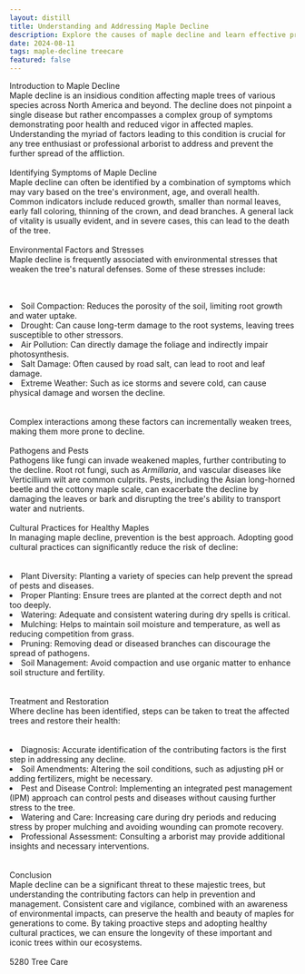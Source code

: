 ```yaml
---
layout: distill
title: Understanding and Addressing Maple Decline
description: Explore the causes of maple decline and learn effective prevention and treatment strategies.
date: 2024-08-11
tags: maple-decline treecare
featured: false
---
```


Introduction to Maple Decline<br />Maple decline is an insidious condition affecting maple trees of various species across North America and beyond. The decline does not pinpoint a single disease but rather encompasses a complex group of symptoms demonstrating poor health and reduced vigor in affected maples. Understanding the myriad of factors leading to this condition is crucial for any tree enthusiast or professional arborist to address and prevent the further spread of the affliction.<br /><br />Identifying Symptoms of Maple Decline<br />Maple decline can often be identified by a combination of symptoms which may vary based on the tree's environment, age, and overall health. Common indicators include reduced growth, smaller than normal leaves, early fall coloring, thinning of the crown, and dead branches. A general lack of vitality is usually evident, and in severe cases, this can lead to the death of the tree.<br /><br />Environmental Factors and Stresses<br />Maple decline is frequently associated with environmental stresses that weaken the tree's natural defenses. Some of these stresses include:<br /><br /><br /><li>Soil Compaction: Reduces the porosity of the soil, limiting root growth and water uptake.</li><li>Drought: Can cause long-term damage to the root systems, leaving trees susceptible to other stressors.</li><li>Air Pollution: Can directly damage the foliage and indirectly impair photosynthesis.</li><li>Salt Damage: Often caused by road salt, can lead to root and leaf damage.</li><li>Extreme Weather: Such as ice storms and severe cold, can cause physical damage and worsen the decline.</li><br /><br />Complex interactions among these factors can incrementally weaken trees, making them more prone to decline.<br /><br />Pathogens and Pests<br />Pathogens like fungi can invade weakened maples, further contributing to the decline. Root rot fungi, such as *Armillaria*, and vascular diseases like Verticillium wilt are common culprits. Pests, including the Asian long-horned beetle and the cottony maple scale, can exacerbate the decline by damaging the leaves or bark and disrupting the tree's ability to transport water and nutrients.<br /><br />Cultural Practices for Healthy Maples<br />In managing maple decline, prevention is the best approach. Adopting good cultural practices can significantly reduce the risk of decline:<br /><br /><br /><li>Plant Diversity: Planting a variety of species can help prevent the spread of pests and diseases.</li><li>Proper Planting: Ensure trees are planted at the correct depth and not too deeply.</li><li>Watering: Adequate and consistent watering during dry spells is critical.</li><li>Mulching: Helps to maintain soil moisture and temperature, as well as reducing competition from grass.</li><li>Pruning: Removing dead or diseased branches can discourage the spread of pathogens.</li><li>Soil Management: Avoid compaction and use organic matter to enhance soil structure and fertility.</li><br /><br />Treatment and Restoration<br />Where decline has been identified, steps can be taken to treat the affected trees and restore their health:<br /><br /><br /><li>Diagnosis: Accurate identification of the contributing factors is the first step in addressing any decline.</li><li>Soil Amendments: Altering the soil conditions, such as adjusting pH or adding fertilizers, might be necessary.</li><li>Pest and Disease Control: Implementing an integrated pest management (IPM) approach can control pests and diseases without causing further stress to the tree.</li><li>Watering and Care: Increasing care during dry periods and reducing stress by proper mulching and avoiding wounding can promote recovery.</li><li>Professional Assessment: Consulting a  arborist may provide additional insights and necessary interventions.</li><br /><br />Conclusion<br />Maple decline can be a significant threat to these majestic trees, but understanding the contributing factors can help in prevention and management. Consistent care and vigilance, combined with an awareness of environmental impacts, can preserve the health and beauty of maples for generations to come. By taking proactive steps and adopting healthy cultural practices, we can ensure the longevity of these important and iconic trees within our ecosystems.<br /><br />5280 Tree Care
